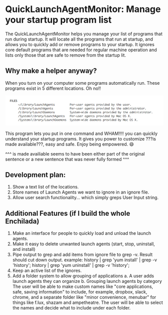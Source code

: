 # QuickLaunchAgentMonitor: Manage your startup program list

The QuickLaunchAgentMonitor helps you manage your list of programs
that run during startup.  It will locate all the programs that run at
startup, and allows you to quickly add or remove programs to your
startup. It ignores core default programs that are needed for regular
machine operation and lists only those that are safe to remove from
the startup lit.

## Why make a helper anyway?
When you turn on your computer some programs automatically run. These programs exist in 5 different locations. Oh no!!

![image](https://github.com/MichaelDimmitt/quick_launch_agent_monitor/blob/master/launch_agent_locations.png)

This program lets you put in one command and WHAM!!!! you can quickly understand your startup programs. It gives you power to customize ???is made available???, easy and safe. Enjoy being empowered. :smile:

^^^ is made availiable seems to have been either part of the  original sentence or a new sentence that was never fully formed ^^^

## Development plan:
  1. Show a text list of the locations.
  2. Store names of Launch Agents we want to ignore in an ignore file.
  3. Allow user search functionality... which simply greps User Input string.

## Additional Features (if I build the whole Enchilada)

 1. Make an interface for people to quickly load and unload the launch agents.
 2. Make it easy to delete unwanted launch agents (start, stop, uninstall, and install)
 3. Pipe output to grep and add items from ignore file to grep -v. Result should cut down output.
    example: history | grep 'yum install' | grep -v 'history'; history | grep 'yum uninstall' | grep -v 'history';
 4. Keep an active list of the ignores.
 5. Add a folder system to allow grouping of applications
    a. A user adds launch agents they can organize
    b. Grouping launch agents by category
    The user will be able to make custom names like "core applications, safe, saving information" to include, for example, dropbox, slack, chrome, and a separate folder like "minor convenience, menubar" for things like f.lux, shazam and ampetheatre.  The user will be able to select the names and decide what to include under each folder.

